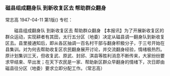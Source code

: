 ### 磁县组成翻身队  到新收复区去  帮助群众翻身
常志高
1947-04-11
第1版()
专栏：

　　磁县组成翻身队
    到新收复区去
    帮助群众翻身
    【本报讯】为了开展新收复区的群众运动，实现耕者有其田，太行五分区（地委）决定从磁县调一翻身队到新收复区去。县里接通知后，即从各区抽调一百名村干部与翻身积极分子，于三号开始在县集训。对为何去帮助收复区农民翻身展开讨论，并交流翻身经验，情绪极热烈。原计划集训三天，但收复武、原武、封邱、淇县等胜利消息不断传来，大家纷纷要求早结束、早出发；在天下农民是一家、帮助新区群众早翻身的情绪下，次日即由磁县往分区（地委）要求立即分配工作。（常志高）
